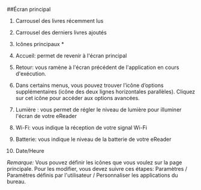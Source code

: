 ##Écran principal

1) Carrousel des livres récemment lus 

2) Carrousel des derniers livres ajoutés 

3) Icônes principaux * 

4) Accueil: permet de revenir à l'écran principal 

5) Retour: vous ramène à l'écran précédent de l'application en cours d'exécution. 

6) Dans certains menus, vous pouvez trouver l’icône d’options supplémentaires (icône des deux lignes horizontales 
parallèles). Cliquez sur cet icône pour accéder aux options avancées. 

7) Lumière : vous permet de régler le niveau de lumière pour illuminer l'écran de votre eReader 

8) Wi-Fi: vous indique la réception de votre signal Wi-Fi 

9) Batterie: vous indique le niveau de la batterie de votre eReader 

10) Date/Heure 

*Remarque:* Vous pouvez définir les icônes que vous voulez sur la page principale. Pour les modifier, vous devez suivre ces étapes: Paramètres / Paramètres définis par l'utilisateur / Personnaliser les applications du bureau.

